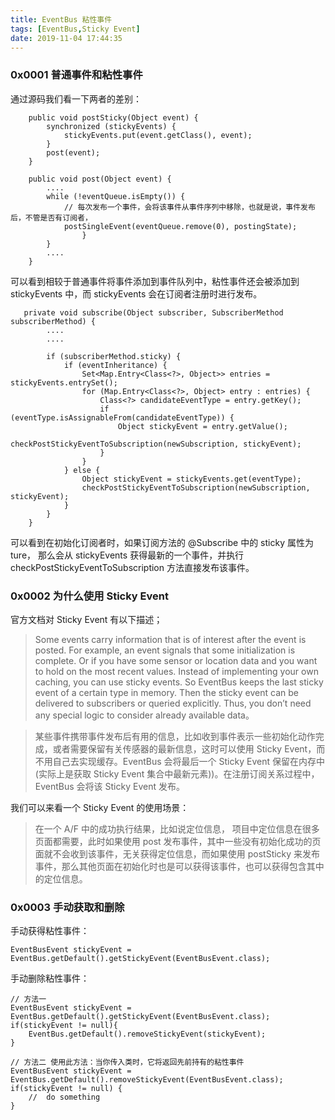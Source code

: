 ```yaml
---
title: EventBus 粘性事件
tags: [EventBus,Sticky Event]
date: 2019-11-04 17:44:35
---
```





### 0x0001 普通事件和粘性事件


通过源码我们看一下两者的差别：


```
    public void postSticky(Object event) {
        synchronized (stickyEvents) {
            stickyEvents.put(event.getClass(), event);
        }
        post(event);
    }

    public void post(Object event) {
        ....
        while (!eventQueue.isEmpty()) {
            // 每次发布一个事件，会将该事件从事件序列中移除，也就是说，事件发布后，不管是否有订阅者，
            postSingleEvent(eventQueue.remove(0), postingState);
                }
        } 
        ....
    }
```

可以看到相较于普通事件将事件添加到事件队列中，粘性事件还会被添加到 stickyEvents 中，而 stickyEvents 会在订阅者注册时进行发布。


```
   private void subscribe(Object subscriber, SubscriberMethod subscriberMethod) {
        ....
        ....

        if (subscriberMethod.sticky) {
            if (eventInheritance) {
                Set<Map.Entry<Class<?>, Object>> entries = stickyEvents.entrySet();
                for (Map.Entry<Class<?>, Object> entry : entries) {
                    Class<?> candidateEventType = entry.getKey();
                    if (eventType.isAssignableFrom(candidateEventType)) {
                        Object stickyEvent = entry.getValue();
                        checkPostStickyEventToSubscription(newSubscription, stickyEvent);
                    }
                }
            } else {
                Object stickyEvent = stickyEvents.get(eventType);
                checkPostStickyEventToSubscription(newSubscription, stickyEvent);
            }
        }
    }
```
可以看到在初始化订阅者时，如果订阅方法的 @Subscribe 中的 sticky 属性为 ture， 那么会从 stickyEvents  获得最新的一个事件，并执行 checkPostStickyEventToSubscription 方法直接发布该事件。


### 0x0002 为什么使用 Sticky Event


官方文档对 Sticky Event 有以下描述；

> Some events carry information that is of interest after the event is posted. For example, an event signals that some initialization is complete. Or if you have some sensor or location data and you want to hold on the most recent values. Instead of implementing your own caching, you can use sticky events. So EventBus keeps the last sticky event of a certain type in memory. Then the sticky event can be delivered to subscribers or queried explicitly. Thus, you don’t need any special logic to consider already available data。

> 某些事件携带事件发布后有用的信息，比如收到事件表示一些初始化动作完成，或者需要保留有关传感器的最新信息，这时可以使用 Sticky Event，而不用自己去实现缓存。EventBus 会将最后一个 Sticky Event 保留在内存中(实际上是获取 Sticky Event 集合中最新元素))。在注册订阅关系过程中，EventBus 会将该 Sticky Event 发布。


我们可以来看一个 Sticky Event 的使用场景：

> 在一个 A/F 中的成功执行结果，比如说定位信息， 项目中定位信息在很多页面都需要，此时如果使用 post 发布事件，其中一些没有初始化成功的页面就不会收到该事件，无关获得定位信息，而如果使用 postSticky 来发布事件，那么其他页面在初始化时也是可以获得该事件，也可以获得包含其中的定位信息。

### 0x0003 手动获取和删除


手动获得粘性事件：

```
EventBusEvent stickyEvent = EventBus.getDefault().getStickyEvent(EventBusEvent.class);
```

手动删除粘性事件：

```
// 方法一
EventBusEvent stickyEvent = EventBus.getDefault().getStickyEvent(EventBusEvent.class);
if(stickyEvent != null){
    EventBus.getDefault().removeStickyEvent(stickyEvent);
}

// 方法二 使用此方法：当你传入类时，它将返回先前持有的粘性事件
EventBusEvent stickyEvent = EventBus.getDefault().removeStickyEvent(EventBusEvent.class);
if(stickyEvent != null) {
    //  do something
}
```